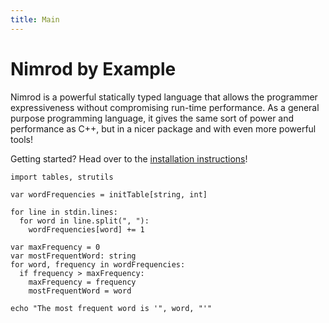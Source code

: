 ```yaml
---
title: Main
---
```


# Nimrod by Example

Nimrod is a powerful statically typed language that allows the programmer expressiveness without compromising run-time performance. As a general purpose programming language, it gives the same sort of power and performance as C++, but in a nicer package and with even more powerful tools!

Getting started? Head over to the [installation instructions](/getting_started/)!

``` nimrod
import tables, strutils

var wordFrequencies = initTable[string, int]

for line in stdin.lines:
  for word in line.split(", "):
    wordFrequencies[word] += 1

var maxFrequency = 0
var mostFrequentWord: string
for word, frequency in wordFrequencies:
  if frequency > maxFrequency:
    maxFrequency = frequency
    mostFrequentWord = word

echo "The most frequent word is '", word, "'"
```